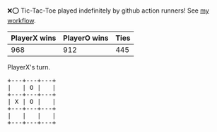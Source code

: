 :x::o: Tic-Tac-Toe played indefinitely by github action runners! See [my workflow](.github/workflows/play.yaml).

|PlayerX wins|PlayerO wins|Ties|
|-|-|-|
|968|912|445|

PlayerX's turn.

<pre>
+---+---+---+
|   | O |   |
+---+---+---+
| X | O |   |
+---+---+---+
|   |   |   |
+---+---+---+
</pre>